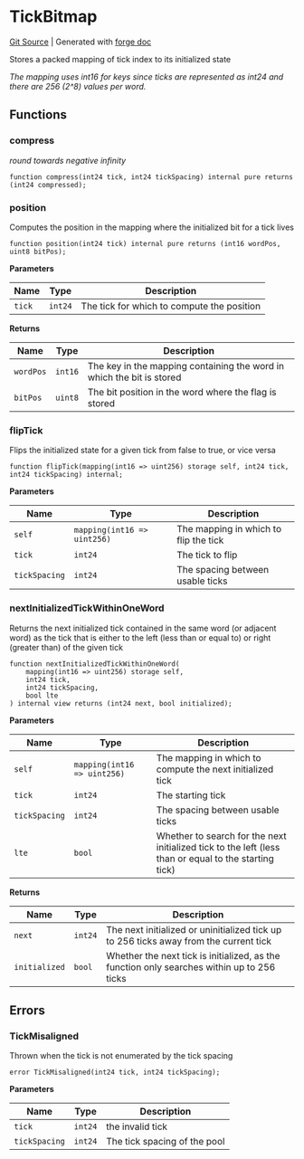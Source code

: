 # TickBitmap
[Git Source](https://github.com/uniswap/v4-core/blob/1141642f8ba4665a50660886a8a8401526677045/src/libraries/TickBitmap.sol)
| Generated with [forge doc](https://book.getfoundry.sh/reference/forge/forge-doc)

Stores a packed mapping of tick index to its initialized state

*The mapping uses int16 for keys since ticks are represented as int24 and there are 256 (2^8) values per word.*


## Functions
### compress

*round towards negative infinity*


```solidity
function compress(int24 tick, int24 tickSpacing) internal pure returns (int24 compressed);
```

### position

Computes the position in the mapping where the initialized bit for a tick lives


```solidity
function position(int24 tick) internal pure returns (int16 wordPos, uint8 bitPos);
```
**Parameters**

|Name|Type|Description|
|----|----|-----------|
|`tick`|`int24`|The tick for which to compute the position|

**Returns**

|Name|Type|Description|
|----|----|-----------|
|`wordPos`|`int16`|The key in the mapping containing the word in which the bit is stored|
|`bitPos`|`uint8`|The bit position in the word where the flag is stored|


### flipTick

Flips the initialized state for a given tick from false to true, or vice versa


```solidity
function flipTick(mapping(int16 => uint256) storage self, int24 tick, int24 tickSpacing) internal;
```
**Parameters**

|Name|Type|Description|
|----|----|-----------|
|`self`|`mapping(int16 => uint256)`|The mapping in which to flip the tick|
|`tick`|`int24`|The tick to flip|
|`tickSpacing`|`int24`|The spacing between usable ticks|


### nextInitializedTickWithinOneWord

Returns the next initialized tick contained in the same word (or adjacent word) as the tick that is either
to the left (less than or equal to) or right (greater than) of the given tick


```solidity
function nextInitializedTickWithinOneWord(
    mapping(int16 => uint256) storage self,
    int24 tick,
    int24 tickSpacing,
    bool lte
) internal view returns (int24 next, bool initialized);
```
**Parameters**

|Name|Type|Description|
|----|----|-----------|
|`self`|`mapping(int16 => uint256)`|The mapping in which to compute the next initialized tick|
|`tick`|`int24`|The starting tick|
|`tickSpacing`|`int24`|The spacing between usable ticks|
|`lte`|`bool`|Whether to search for the next initialized tick to the left (less than or equal to the starting tick)|

**Returns**

|Name|Type|Description|
|----|----|-----------|
|`next`|`int24`|The next initialized or uninitialized tick up to 256 ticks away from the current tick|
|`initialized`|`bool`|Whether the next tick is initialized, as the function only searches within up to 256 ticks|


## Errors
### TickMisaligned
Thrown when the tick is not enumerated by the tick spacing


```solidity
error TickMisaligned(int24 tick, int24 tickSpacing);
```

**Parameters**

|Name|Type|Description|
|----|----|-----------|
|`tick`|`int24`|the invalid tick|
|`tickSpacing`|`int24`|The tick spacing of the pool|

